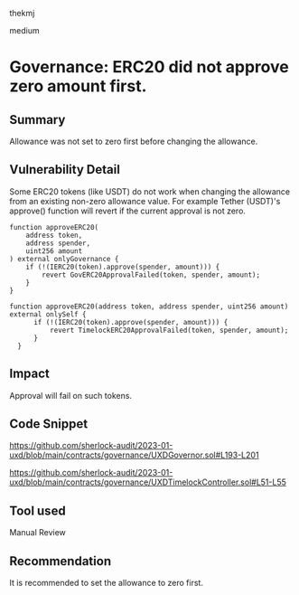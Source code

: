 thekmj

medium

# Governance: ERC20 did not approve zero amount first.

## Summary

Allowance was not set to zero first before changing the allowance.

## Vulnerability Detail

Some ERC20 tokens (like USDT) do not work when changing the allowance from an existing non-zero allowance value. For example Tether (USDT)'s approve() function will revert if the current approval is not zero.

```solidity
function approveERC20(
    address token,
    address spender,
    uint256 amount
) external onlyGovernance {
    if (!(IERC20(token).approve(spender, amount))) {
        revert GovERC20ApprovalFailed(token, spender, amount);
    }
}
```

```solidity
function approveERC20(address token, address spender, uint256 amount) external onlySelf {
      if (!(IERC20(token).approve(spender, amount))) {
          revert TimelockERC20ApprovalFailed(token, spender, amount);
      }
  }
```

## Impact

Approval will fail on such tokens.

## Code Snippet

https://github.com/sherlock-audit/2023-01-uxd/blob/main/contracts/governance/UXDGovernor.sol#L193-L201

https://github.com/sherlock-audit/2023-01-uxd/blob/main/contracts/governance/UXDTimelockController.sol#L51-L55

## Tool used

Manual Review

## Recommendation

It is recommended to set the allowance to zero first.
